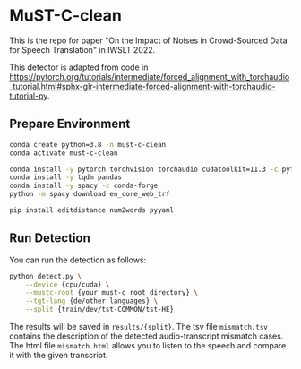# MuST-C-clean
This is the repo for paper "On the Impact of Noises in Crowd-Sourced Data for Speech Translation" in IWSLT 2022.

This detector is adapted from code in https://pytorch.org/tutorials/intermediate/forced_alignment_with_torchaudio_tutorial.html#sphx-glr-intermediate-forced-alignment-with-torchaudio-tutorial-py.

## Prepare Environment

```bash
conda create python=3.8 -n must-c-clean
conda activate must-c-clean

conda install -y pytorch torchvision torchaudio cudatoolkit=11.3 -c pytorch
conda install -y tqdm pandas 
conda install -y spacy -c conda-forge
python -m spacy download en_core_web_trf

pip install editdistance num2words pyyaml
```

## Run Detection

You can run the detection as follows:
```bash
python detect.py \
    --device {cpu/cuda} \
    --mustc-root {your must-c root directory} \
    --tgt-lang {de/other languages} \
    --split {train/dev/tst-COMMON/tst-HE}
```

The results will be saved in `results/{split}`. The tsv file `mismatch.tsv` contains the description of the detected audio-transcript mismatch cases. The html file `mismatch.html` allows you to listen to the speech and compare it with the given transcript.
